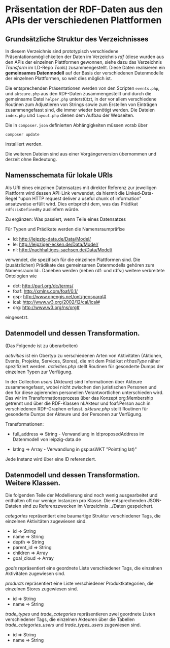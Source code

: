 # Präsentation der RDF-Daten aus den APIs der verschiedenen Plattformen

## Grundsätzliche Struktur des Verzeichnisses

In diesem Verzeichnis sind prototypisch verschiedene
Präsentationsmöglichkeiten der Daten im Verzeichnis _rdf_ (diese wurden aus
den APIs der einzelnen Plattformen gewonnen, siehe dazu das Verzeichnis
_Transform_ im LD-Repo _Tools_) zusammengestellt.  Diese Daten realisieren ein
__gemeinsames Datenmodell__ auf der Basis der verschiedenen Datenmodelle der
einzelnen Plattformen, so weit dies möglich ist.

Die entsprechenden Präsentationen werden von den Scripten `events.php`, und
`akteure.php` aus den RDF-Daten zusammengestellt und durch die gemeinsame
Datei `helper.php` unterstützt, in der vor allem verschiedene Routinen zum
Adjustieren von Strings sowie zum Erstellen von Einträgen zusammengefasst
sind, die immer wieder benötigt werden. Die Dateien `index.php` und
`layout.php` dienen dem Aufbau der Webseiten.

Die in `composer.json` definierten Abhängigkeiten müssen vorab über 
```
composer update
```
installiert werden. 

Die weiteren Dateien sind aus einer Vorgängerversion übernommen und derzeit
ohne Bedeutung.

## Namensschemata für lokale URIs

Als URI eines einzelnen Datensatzes mit direkter Referenz zur jeweiligen
Plattform wird dessen API-Link verwendet, da hiermit die Linked-Data-Regel
"upon HTTP request deliver a useful chunk of information" ansatzweise erfüllt
wird.  Dies entspricht dem, was das Prädikat `rdfs:isDefinedBy` ausliefern
würde.

Zu ergänzen: Was passiert, wenn Teile eines Datensatzes 

Für Typen und Prädikate werden die Namensraumpräfixe

-  ld: <http://leipzig-data.de/Data/Model/> 
-  le: <http://leipziger-ecken.de/Data/Model/> 
-  nl: <http://nachhaltiges-sachsen.de/Data/Model/> 

verwendet, die spezifisch für die einzelnen Plattformen sind.  Die
(zusätzlichen) Prädikate des gemeinsamen Datenmodells gehören zum Namensraum
ld:.  Daneben werden (neben rdf: und rdfs:) weitere verbreitete Ontologien wie

-  dct: <http://purl.org/dc/terms/>
-  foaf: <http://xmlns.com/foaf/0.1/> 
-  gsp: <http://www.opengis.net/ont/geosparql#> 
-  ical: <http://www.w3.org/2002/12/cal/ical#>
-  org: <http://www.w3.org/ns/org#>

eingesetzt.

## Datenmodell und dessen Transformation. 

(Das Folgende ist zu überarbeiten)

*activities* ist ein Obertyp zu verschiedenen Arten von Aktivitäten (Aktionen,
Events, Projekte, Services, Stores), die mit dem Prädikat *nl:hasType* näher
spezifiziert werden. *activities.php* stellt Routinen für gesonderte Dumps der
einzelnen Typen zur Verfügung.

In der Collection *users* (Akteure) sind Informationen über Akteure
zusammengefasst, wobei nicht zwischen den juristischen Personen und den für
diese agierenden personellen Verantwortlichen unterschieden wird. Das wir im
Transformationsprozess über das Konzept org:Membership getrennt und über die
RDF-Klassen nl:Akteur und foaf:Person auch in verschiedenen RDF-Graphen
erfasst.  *akteure.php* stellt Routinen für gesonderte Dumps der Akteure und
der Personen zur Verfügung.

Transformationen:

* full_address => String - Verwandlung in ld:proposedAddress im Datenmodell von
  leipzig-data.de

* latlng => Array - Verwandlung in gsp:asWKT "Point(lng lat)" 

Jede Instanz wird über eine ID referenziert.

## Datenmodell und dessen Transformation. Weitere Klassen.

Die folgenden Teile der Modellierung sind noch wenig ausgearbeitet und
enthalten oft nur wenige Instanzen pro Klasse. Die entsprechenden JSON-Dateien
sind zu Referenzzwecken im Verzeichnis ../Daten gespeichert.

*categories* repräsentiert eine baumartige Struktur verschiedener Tags, die
einzelnen Aktivitäten zugewiesen sind.

* id => String
* name => String
* depth => String
* parent_id => String
* children => Array
* goal_cloud => Array

*goals* repräsentiert eine geordnete Liste verschiedener Tags, die einzelnen
Aktivitäten zugewiesen sind.

*products* repräsentiert eine Liste verschiedener Produktkategorien, die
einzelnen Stores zugewiesen sind.

* id => String
* name => String

*trade_types* und *trade_categories* repräsentieren zwei geordnete Listen
verschiedener Tags, die einzelnen Akteuren über die Tabellen
*trade_categories_users* und *trade_types_users* zugewiesen sind.

* id => String
* name => String
